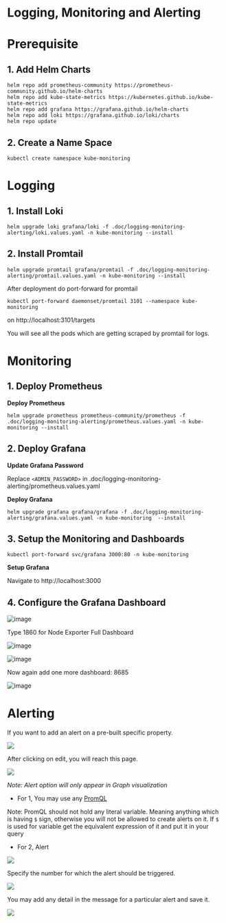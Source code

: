 # Logging, Monitoring and Alerting

# Prerequisite

## 1. Add Helm Charts

```
helm repo add prometheus-community https://prometheus-community.github.io/helm-charts
helm repo add kube-state-metrics https://kubernetes.github.io/kube-state-metrics
helm repo add grafana https://grafana.github.io/helm-charts
helm repo add loki https://grafana.github.io/loki/charts
helm repo update
```

## 2. Create a Name Space

```
kubectl create namespace kube-monitoring
```

# Logging

## 1. Install Loki

```
helm upgrade loki grafana/loki -f .doc/logging-monitoring-alerting/loki.values.yaml -n kube-monitoring --install
```

## 2. Install Promtail

```
helm upgrade promtail grafana/promtail -f .doc/logging-monitoring-alerting/promtail.values.yaml -n kube-monitoring --install
```

After deployment do port-forward for promtail

```
kubectl port-forward daemonset/promtail 3101 --namespace kube-monitoring
```

on http://localhost:3101/targets

You will see all the pods which are getting scraped by promtail for logs.


# Monitoring

<!-- ## 1. Setup Webhook API Slack

Goto this link https://api.slack.com/messaging/webhooks and create a slack app.

![image](https://user-images.githubusercontent.com/11765228/114982939-9ffe0180-9ec2-11eb-9d45-4da79125951f.png)

After creating the slack app, click on incoming webhooks.

![image](https://user-images.githubusercontent.com/11765228/114983126-ce7bdc80-9ec2-11eb-8ac0-0240e045d164.png)

![image](https://user-images.githubusercontent.com/11765228/114983254-f5d2a980-9ec2-11eb-80d2-8fcaf2e53ad8.png)

After clicking the add new webhook to workspace.

Select the channel.

![image](https://user-images.githubusercontent.com/11765228/114983572-5d88f480-9ec3-11eb-9733-43e92c734eab.png)

After selecting and allowing it.

![image](https://user-images.githubusercontent.com/11765228/114983936-c7090300-9ec3-11eb-95ca-8b557fa7ac2a.png)

Test it with curl whether you are receiving the slack notification or not.

Copy the `Webhook URL` and then use it wherever it is needed below. -->

## 1. Deploy Prometheus

<!--**Update slack-notification.yaml**

Replace `<WEBHOOK_URL>` and `<CHANNEL_NAME>` in .doc/logging-monitoring-alerting/slack-notification.yaml -->

**Deploy Prometheus**

<!-- ```
helm upgrade prometheus prometheus-community/prometheus -f .doc/logging-monitoring-alerting/prometheus.values.yaml -f .doc/logging-monitoring-alerting/slack-notification.yaml -n kube-monitoring --install
``` -->

```
helm upgrade prometheus prometheus-community/prometheus -f .doc/logging-monitoring-alerting/prometheus.values.yaml -n kube-monitoring --install
```

## 2. Deploy Grafana

**Update Grafana Password**

Replace `<ADMIN_PASSWORD>` in .doc/logging-monitoring-alerting/prometheus.values.yaml

**Deploy Grafana**

```
helm upgrade grafana grafana/grafana -f .doc/logging-monitoring-alerting/grafana.values.yaml -n kube-monitoring  --install
```

## 3. Setup the Monitoring and Dashboards

```
kubectl port-forward svc/grafana 3000:80 -n kube-monitoring
```

**Setup Grafana**

Navigate to http://localhost:3000

<!--**Add Alert Webhook**

Adding alert for certain things from dashboard.

![image](https://user-images.githubusercontent.com/11765228/115104231-9ab7ba00-9f89-11eb-9d06-cf4d592b1b03.png)

Add Webhook Url

![image](https://user-images.githubusercontent.com/11765228/115104198-6a701b80-9f89-11eb-8d5e-4d69e1446d03.png)

Check these boxes as well

![image](https://user-images.githubusercontent.com/11765228/115104205-79ef6480-9f89-11eb-804c-c8e1828ccca1.png)-->

## 4. Configure the Grafana Dashboard

![image](https://user-images.githubusercontent.com/11765228/115194754-780bd980-a120-11eb-9284-c01458983f6b.png)

Type 1860 for Node Exporter Full Dashboard

![image](https://user-images.githubusercontent.com/11765228/115194824-907bf400-a120-11eb-86f3-68d06aa5ffcd.png)

![image](https://user-images.githubusercontent.com/11765228/115195026-dafd7080-a120-11eb-89ac-2af4e5120ea1.png)

Now again add one more dashboard: 8685

![image](https://user-images.githubusercontent.com/11765228/115195120-f49eb800-a120-11eb-971a-993c668e6af4.png)

# Alerting

If you want to add an alert on a pre-built specific property.

![](https://i.imgur.com/aXYWiPy.png)

After clicking on edit, you will reach this page. 

![](https://i.imgur.com/wo4GiAM.png)

*Note: Alert option will only appear in Graph visualization*

- For 1, You may use any [PromQL](https://prometheus.io/docs/prometheus/latest/querying/basics/)

Note: PromQL should not hold any literal variable. Meaning anything which is having `$` sign, otherwise you will not be allowed to create alerts on it. If `$` is used for variable get the equivalent expression of it and put it in your query

- For 2, Alert

![](https://i.imgur.com/WbfdOcY.png)

Specify the number for which the alert should be triggered.

![](https://user-images.githubusercontent.com/11765228/115198719-f79ba780-a124-11eb-9e43-508a4659c06a.png)

You may add any detail in the message for a particular alert and save it.

![](https://i.imgur.com/34OHpjS.png)
